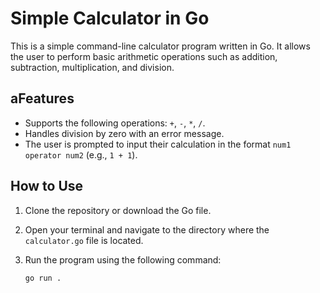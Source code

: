 # Simple Calculator in Go

This is a simple command-line calculator program written in Go. It allows the user to perform basic arithmetic operations such as addition, subtraction, multiplication, and division.

## aFeatures

- Supports the following operations: `+`, `-`, `*`, `/`.
- Handles division by zero with an error message.
- The user is prompted to input their calculation in the format `num1 operator num2` (e.g., `1 + 1`).

## How to Use

1. Clone the repository or download the Go file.

2. Open your terminal and navigate to the directory where the `calculator.go` file is located.

3. Run the program using the following command:

   ```bash
   go run .
